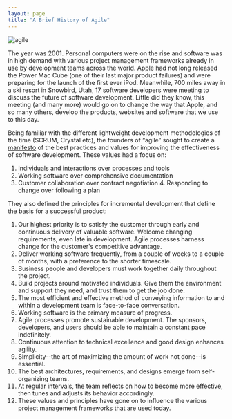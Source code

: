 ```yaml
---
layout: page
title: "A Brief History of Agile"
---
```


![agile](../assets/img/agile.png)


The year was 2001. Personal computers were on the rise and software was in high demand with various project management frameworks already in use by development teams across the world. Apple had not long released the Power Mac Cube (one of their last major product failures) and were preparing for the launch of the first ever iPod. Meanwhile, 700 miles away in a ski resort in Snowbird, Utah, 17 software developers were meeting to discuss the future of software development. Little did they know, this meeting (and many more) would go on to change the way that Apple, and so many others, develop the products, websites and software that we use to this day. 

Being familiar with the different lightweight development methodologies of the time (SCRUM, Crystal etc), the founders of “agile” sought to create a [manifesto](https://www.scrumalliance.org/resources/agile-manifesto) of the best practices and values for improving the effectiveness of software development. These values had a focus on:

1. Individuals and interactions over processes and tools
2. Working software over comprehensive documentation 
3. Customer collaboration over contract negotiation
4. Responding to change over following a plan

They also defined the principles for incremental development that define the basis for a successful product:

1. Our highest priority is to satisfy the customer through early and continuous delivery of valuable software.
Welcome changing requirements, even late in development. Agile processes harness change for the customer's competitive advantage.
2. Deliver working software frequently, from a couple of weeks to a couple of months, with a preference to the shorter timescale.
3. Business people and developers must work together daily throughout the project.
4. Build projects around motivated individuals. Give them the environment and support they need, and trust them to get the job done.
5. The most efficient and effective method of conveying information to and within a development team is face-to-face conversation.
6. Working software is the primary measure of progress.
7. Agile processes promote sustainable development. The sponsors, developers, and users should be able to maintain a constant pace indefinitely.
8. Continuous attention to technical excellence and good design enhances agility.
9. Simplicity--the art of maximizing the amount of work not done--is essential.
10. The best architectures, requirements, and designs emerge from self-organizing teams.
11. At regular intervals, the team reflects on how to become more effective, then tunes and adjusts its behavior accordingly.
12. These values and principles have gone on to influence the various project management frameworks that are used today. 



